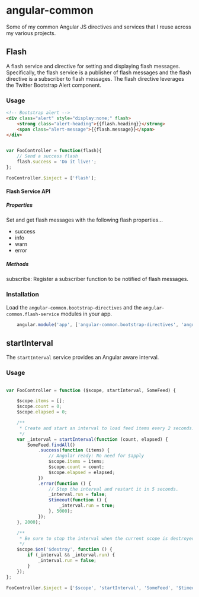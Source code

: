 # angular-common

Some of my common Angular JS directives and services that I reuse across my various projects.

## Flash

A flash service and directive for setting and displaying flash messages.  Specifically, the flash service is a publisher of flash messages and the flash directive is a subscriber to flash messages.  The flash directive leverages the Twitter Bootstrap Alert component.

### Usage

```html
<!-- Bootstrap alert -->
<div class="alert" style="display:none;" flash>
    <strong class="alert-heading">{{flash.heading}}</strong>
    <span class="alert-message">{{flash.message}}</span>
</div>

```

```javascript

var FooController = function(flash){
    // Send a success flash
    flash.success = 'Do it live!';
};

FooController.$inject = ['flash'];

```

#### Flash Service API

##### Properties
Set and get flash messages with the following flash properties...

* success
* info
* warn
* error

##### Methods

subscribe:
    Register a subscriber function to be notified of flash messages.

### Installation

Load the `angular-common.bootstrap-directives` and the `angular-common.flash-service` modules in your app.

```javascript
    angular.module('app', ['angular-common.bootstrap-directives', 'angular-common.flash-service']);
```

## startInterval

The `startInterval` service provides an Angular aware interval.

### Usage

```javascript

var FooController = function ($scope, startInterval, SomeFeed) {

    $scope.items = [];
    $scope.count = 0;
    $scope.elapsed = 0;

    /**
     * Create and start an interval to load feed items every 2 seconds.
     */
    var _interval = startInterval(function (count, elapsed) {
        SomeFeed.findAll()
            .success(function (items) {
                // Angular ready: No need for $apply
                $scope.items = items;
                $scope.count = count;
                $scope.elapsed = elapsed;
            })
            .error(function () {
                // Stop the interval and restart it in 5 seconds.
                _interval.run = false;
                $timeout(function () {
                    _interval.run = true;
                }, 5000);
            });
    }, 2000);

    /**
     * Be sure to stop the interval when the current scope is destroyed.
     */
    $scope.$on('$destroy', function () {
        if (_interval && _interval.run) {
            _interval.run = false;
        }
    });
};

FooController.$inject = ['$scope', 'startInterval', 'SomeFeed', '$timeout'];

```